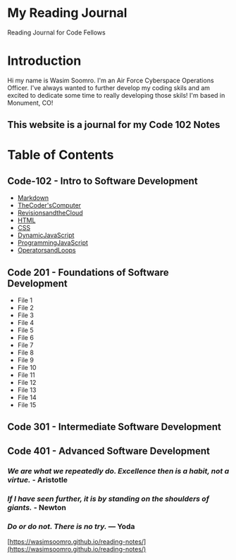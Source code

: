 # My Reading Journal
Reading Journal for Code Fellows

# Introduction
Hi my name is Wasim Soomro. I'm an Air Force Cyberspace Operations Officer. I've always wanted to further develop my coding skils and am excited to dedicate some time to really developing those skils! I'm based in Monument, CO! 

## This website is a journal for my Code 102 Notes

# Table of Contents
## Code-102 - Intro to Software Development
- [Markdown](code-102Files/Markdown.md)
- [TheCoder'sComputer](code-102Files/TheCoder'sComputer.md)
- [RevisionsandtheCloud](code-102Files/RevisionsandtheCloud.md)
- [HTML](code-102Files/HTML.md)
- [CSS](code-102Files/CSS.md)
- [DynamicJavaScript](code-102Files/DynamicJavaScript.md)
- [ProgrammingJavaScript](code-102Files/ProgrammingJavaScript.md)
- [OperatorsandLoops](code-102Files/OperatorsandLoops.md)
## Code 201 - Foundations of Software Development
- File 1
- File 2
- File 3
- File 4
- File 5
- File 6
- File 7
- File 8
- File 9
- File 10
- File 11
- File 12
- File 13
- File 14
- File 15
## Code 301 - Intermediate Software Development
## Code 401 - Advanced Software Development

### *We are what we repeatedly do. Excellence then is a habit, not a virtue.* - **Aristotle**
### _If I have seen further, it is by standing on the shoulders of giants._ - **Newton**
### *Do or do not. There is no try.* — **Yoda**

[https://wasimsoomro.github.io/reading-notes/](https://wasimsoomro.github.io/reading-notes/)
